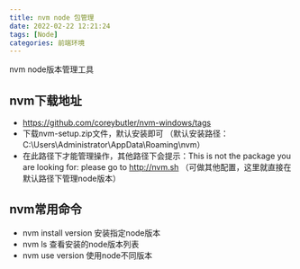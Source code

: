 ```yaml
---
title: nvm node 包管理
date: 2022-02-22 12:21:24
tags: [Node]
categories: 前端环境
---
```


nvm node版本管理工具

<!-- more -->

## nvm下载地址
- https://github.com/coreybutler/nvm-windows/tags
- 下载nvm-setup.zip文件，默认安装即可
（默认安装路径：C:\Users\Administrator\AppData\Roaming\nvm）
- 在此路径下才能管理操作，其他路径下会提示：This is not the package you are looking for: please go to http://nvm.sh
（可做其他配置，这里就直接在默认路径下管理node版本）

## nvm常用命令
  - nvm install version 安装指定node版本
  - nvm ls 查看安装的node版本列表
  - nvm use version 使用node不同版本